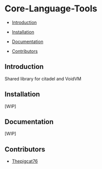 # Core-Language-Tools

- [Introduction](#introduction)

- [Installation](#installation)

- [Documentation](#documentation)

- [Contributors](#contributors)

## Introduction

Shared library for citadel and VoidVM

## Installation

[WIP]

## Documentation

[WIP]

## Contributors

- [Thepigcat76](https://github.com/Thepigcat76)

